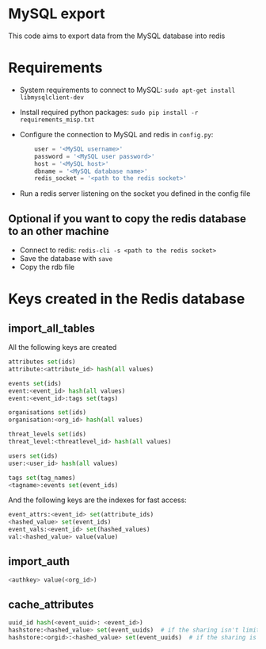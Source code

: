 MySQL export
============

This code aims to export data from the MySQL database into redis

# Requirements

* System requirements to connect to MySQL: `sudo apt-get install libmysqlclient-dev`
* Install required python packages: `sudo pip install -r requirements_misp.txt`
* Configure the connection to MySQL and redis in `config.py`:

    ```python
        user = '<MySQL username>'
        password = '<MySQL user password>'
        host = '<MySQL host>'
        dbname = '<MySQL database name>'
        redis_socket = '<path to the redis socket>'
    ```
* Run a redis server listening on the socket you defined in the config file

## Optional if you want to copy the redis database to an other machine

* Connect to redis: `redis-cli -s <path to the redis socket>`
* Save the database with `save`
* Copy the rdb file


# Keys created in the Redis database

## import\_all\_tables

All the following keys are created

``` python
attributes set(ids)
attribute:<attribute_id> hash(all values)
```

``` python
events set(ids)
event:<event_id> hash(all values)
event:<event_id>:tags set(tags)
```

``` python
organisations set(ids)
organisation:<org_id> hash(all values)
```

``` python
threat_levels set(ids)
threat_level:<threatlevel_id> hash(all values)
```

``` python
users set(ids)
user:<user_id> hash(all values)
```

``` python
tags set(tag_names)
<tagname>:events set(event_ids)
```

And the following keys are the indexes for fast access:

``` python
event_attrs:<event_id> set(attribute_ids)
<hashed_value> set(event_ids)
event_vals:<event_id> set(hashed_values)
val:<hashed_value> value(value)
```

## import\_auth

``` python
<authkey> value(<org_id>)
```

## cache\_attributes

``` python
uuid_id hash(<event_uuid>: <event_id>)
hashstore:<hashed_value> set(event_uuids)  # if the sharing isn't limited
hashstore:<orgid>:<hashed_value> set(event_uuids)  # if the sharing is limited
```



